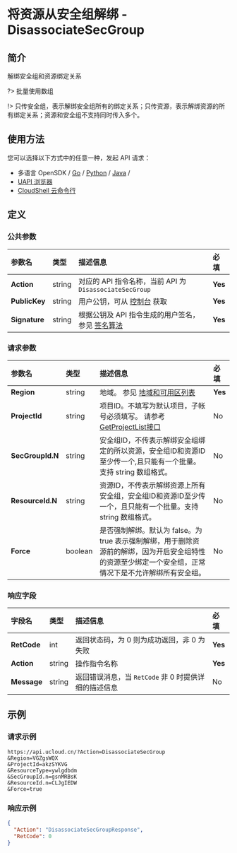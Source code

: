 # 将资源从安全组解绑 - DisassociateSecGroup

## 简介

解绑安全组和资源绑定关系

?> 批量使用数组

!> 只传安全组，表示解绑安全组所有的绑定关系；只传资源，表示解绑资源的所有绑定关系；资源和安全组不支持同时传入多个。


## 使用方法

您可以选择以下方式中的任意一种，发起 API 请求：
- 多语言 OpenSDK / [Go](https://github.com/ucloud/ucloud-sdk-go) / [Python](https://github.com/ucloud/ucloud-sdk-python3) / [Java](https://github.com/ucloud/ucloud-sdk-java) /
- [UAPI 浏览器](https://console.ucloud.cn/uapi/detail?id=DisassociateSecGroup)
- [CloudShell 云命令行](https://shell.ucloud.cn/)


## 定义

### 公共参数

| 参数名 | 类型 | 描述信息 | 必填 |
|:---|:---|:---|:---|
| **Action**     | string  | 对应的 API 指令名称，当前 API 为 `DisassociateSecGroup`                        | **Yes** |
| **PublicKey**  | string  | 用户公钥，可从 [控制台](https://console.ucloud.cn/uapi/apikey) 获取                                             | **Yes** |
| **Signature**  | string  | 根据公钥及 API 指令生成的用户签名，参见 [签名算法](api/summary/signature.md)  | **Yes** |

### 请求参数

| 参数名 | 类型 | 描述信息 | 必填 |
|:---|:---|:---|:---|
| **Region** | string | 地域。 参见 [地域和可用区列表](https://docs.ucloud.cn/api/summary/regionlist) |**Yes**|
| **ProjectId** | string | 项目ID。不填写为默认项目，子帐号必须填写。 请参考[GetProjectList接口](https://docs.ucloud.cn/api/summary/get_project_list) |No|
| **SecGroupId.N** | string | 安全组ID，不传表示解绑安全组绑定的所以资源，安全组ID和资源ID至少传一个,且只能有一个批量。支持 string 数组格式。 |No|
| **ResourceId.N** | string | 资源ID，不传表示解绑资源上所有安全组，安全组ID和资源ID至少传一个，且只能有一个批量。支持 string 数组格式。 |No|
| **Force** | boolean | 是否强制解绑。默认为 false。为 true 表示强制解绑，用于删除资源前的解绑，因为开启安全组特性的资源至少绑定一个安全组，正常情况下是不允许解绑所有安全组。 |No|

### 响应字段

| 字段名 | 类型 | 描述信息 | 必填 |
|:---|:---|:---|:---|
| **RetCode** | int | 返回状态码，为 0 则为成功返回，非 0 为失败 |**Yes**|
| **Action** | string | 操作指令名称 |**Yes**|
| **Message** | string | 返回错误消息，当 `RetCode` 非 0 时提供详细的描述信息 |No|




## 示例

### 请求示例
    
```
https://api.ucloud.cn/?Action=DisassociateSecGroup
&Region=VGZgsWQX
&ProjectId=akzSYKVG
&ResourceType=ywlgdbdm
&SecGroupId.n=gsnMRBsK
&ResourceId.n=CLJgIEDW
&Force=true
```

### 响应示例
    
```json
{
  "Action": "DisassociateSecGroupResponse",
  "RetCode": 0
}
```





